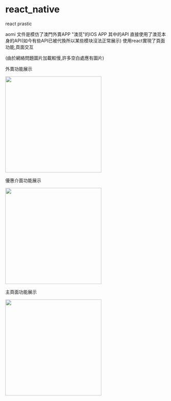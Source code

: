 # react_native
react prastic

aomi 文件是模仿了澳門外賣APP "澳觅"的IOS APP
其中的API 直接使用了澳觅本身的API(如今有些API已被代換所以某些模块沒法正常展示)
使用react實現了頁面功能,頁面交互

(由於網絡問題圖片加載較慢,許多空白處應有圖片)

外賣功能展示

<img src="https://github.com/timmy338/react_native/blob/master/gif_show/Takeaway.gif?raw=true" width="300px">

優惠介面功能展示

<img src="https://github.com/timmy338/react_native/blob/master/gif_show/discount.gif?raw=true" width="300px">


主頁面功能展示

<img src="https://github.com/timmy338/react_native/blob/master/gif_show/mianMenu.gif?raw=true" width="300px">